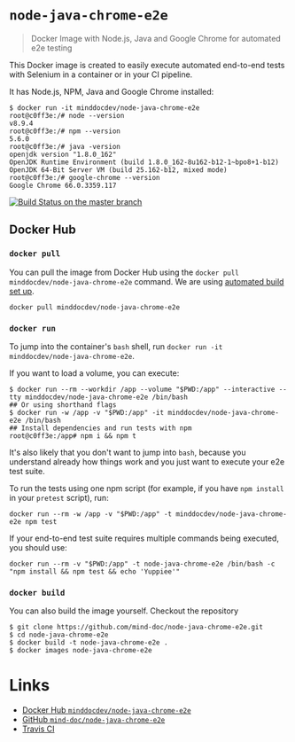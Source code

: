 # `node-java-chrome-e2e`

> Docker Image with Node.js, Java and Google Chrome for automated e2e testing

This Docker image is created to easily execute automated end-to-end tests with Selenium in a container or in your CI pipeline.

It has Node.js, NPM, Java and Google Chrome installed:

```
$ docker run -it minddocdev/node-java-chrome-e2e
root@c0ff3e:/# node --version
v8.9.4
root@c0ff3e:/# npm --version
5.6.0
root@c0ff3e:/# java -version
openjdk version "1.8.0_162"
OpenJDK Runtime Environment (build 1.8.0_162-8u162-b12-1~bpo8+1-b12)
OpenJDK 64-Bit Server VM (build 25.162-b12, mixed mode)
root@c0ff3e:/# google-chrome --version
Google Chrome 66.0.3359.117
```

[![Build Status on the master branch](https://travis-ci.org/mind-doc/node-java-chrome-e2e.svg?branch=master)](https://travis-ci.org/mind-doc/node-java-chrome-e2e)

## Docker Hub

### `docker pull`

You can pull the image from Docker Hub using the `docker pull minddocdev/node-java-chrome-e2e` command. We are using [automated build set up](https://docs.docker.com/docker-hub/builds/#create-an-automated-build).

```
docker pull minddocdev/node-java-chrome-e2e
```

### `docker run`

To jump into the container's `bash` shell, run `docker run -it minddocdev/node-java-chrome-e2e`.

If you want to load a volume, you can execute:

```
$ docker run --rm --workdir /app --volume "$PWD:/app" --interactive --tty minddocdev/node-java-chrome-e2e /bin/bash
## Or using shorthand flags
$ docker run -w /app -v "$PWD:/app" -it minddocdev/node-java-chrome-e2e /bin/bash
## Install dependencies and run tests with npm
root@c0ff3e:/app# npm i && npm t
```

It's also likely that you don't want to jump into `bash`, because you understand already how things work and you just want to execute your e2e test suite.

To run the tests using one npm script (for example, if you have `npm install` in your `pretest` script), run:

```
docker run --rm -w /app -v "$PWD:/app" -t minddocdev/node-java-chrome-e2e npm test
```

If your end-to-end test suite requires multiple commands being executed, you should use:

```
docker run --rm -v "$PWD:/app" -t node-java-chrome-e2e /bin/bash -c "npm install && npm test && echo 'Yuppiee'"
```

### `docker build`

You can also build the image yourself. Checkout the repository

```
$ git clone https://github.com/mind-doc/node-java-chrome-e2e.git
$ cd node-java-chrome-e2e
$ docker build -t node-java-chrome-e2e .
$ docker images node-java-chrome-e2e
```

# Links

* [Docker Hub `minddocdev/node-java-chrome-e2e`](https://hub.docker.com/r/minddocdev/node-java-chrome-e2e/)
* [GitHub `mind-doc/node-java-chrome-e2e`](https://github.com/mind-doc/node-java-chrome-e2e)
* [Travis CI](https://travis-ci.org/mind-doc/node-java-chrome-e2e)

